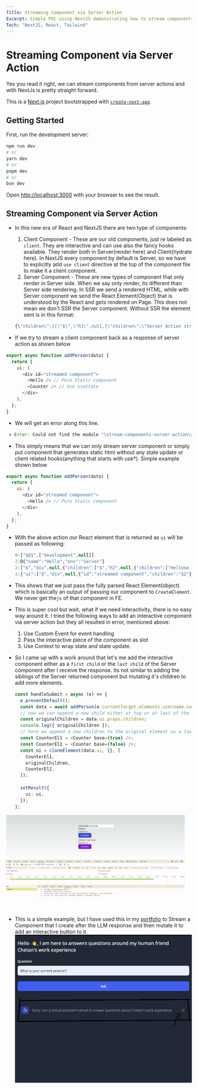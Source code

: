 ```yaml
---
Title: Streaming Component via Server Action
Excerpt: Simple POC using NextJS demonstrating how to stream components with server action.
Tech: "NextJS, React, Tailwind"
---
```


# Streaming Component via Server Action

Yes you read it right, we can stream components from server actions and with NextJs is pretty straight forward.

This is a [Next.js](https://nextjs.org/) project bootstrapped with [`create-next-app`](https://github.com/vercel/next.js/tree/canary/packages/create-next-app).

## Getting Started

First, run the development server:

```bash
npm run dev
# or
yarn dev
# or
pnpm dev
# or
bun dev
```

Open [http://localhost:3000](http://localhost:3000) with your browser to see the result.

## Streaming Component via Server Action

- In this new era of React and NextJS there are two type of components:

  1. Client Component - These are our old components, just re labeled as `client`. They are interactive and can use also the fancy hooks available. They render both in Server(render here) and Client(hydrate here). In NextJS every component by default is Server, so we have to explicitly add `use client` directive at the top of the component file to make it a client component.
  2. Server Component - These are new types of component that only render in Server side. When we say only render, its different than Server side rendering. In SSR we send a rendered HTML, while with Server component we send the React Element(Object) that is understood by the React and gets rendered on Page. This does not mean we don't SSR the Server component. Without SSR the element sent is in this format:

  ```js
  {\"children\":[[\"$\",\"h1\",null,{\"children\":\"Server Action streaming components example\"}]}
  ```

- If we try to stream a client component back as a response of server action as shown below

```js
export async function addPerson(data) {
  return {
    ui: (
      <div id="streamed component">
        <Hello /> // Pure Static component
        <Counter /> // Use useState
      </div>
    ),
  };
}
```

- We will get an error along this line.

```js
 ⨯ Error: Could not find the module "\stream-components-server-action\src\app\_components\counter.jsx#default" in the React Client Manifest. This is probably a bug in the React Server Components bundler.
```

- This simply means that we can only stream server component or simply put component that generates static html without any state update or client related hooks(anything that starts with use\*). Simple example shown below

```js
export async function addPerson(data) {
  return {
    ui: (
      <div id="streamed component">
        <Hello /> // Pure Static component
      </div>
    ),
  };
}
```

- With the above action our React element that is returned as `ui` will be passed as following:

  ```js
  0:["$@1",["development",null]]
  2:D{"name":"Hello","env":"Server"}
  2:["$","div",null,{"children":["$","h2",null,{"children":["Hellooo ","Test"]}]}]
  1:{"ui":["$","div",null,{"id":"streamed component","children":"$2"}]}
  ```

- This shows that we just pass the fully parsed React Element(object) which is basically an output of passing our component to `CreateElement`. We never get the`js` of that component in FE.
- This is super cool but wait, what if we need interactivity, there is no easy way around it. I tried the following ways to add an interactive component via server action but they all resulted in error, mentioned above:

  1. Use Custom Event for event handling
  2. Pass the interactive piece of the component as slot
  3. Use Context to wrap state and state update.

- So I came up with a work around that let's me add the interactive component either as a `first child` or the `last child` of the Server component after I receive the response. Its not similar to adding the siblings of the Server returned component but mutating it's children to add more elements.

  ```js
  const handleSubmit = async (e) => {
    e.preventDefault();
    const data = await addPerson(e.currentTarget.elements.username.value);
    // now we can append a new child either at top or at last of the strmaed response
    const originalChildren = data.ui.props.children;
    console.log({ originalChildren });
    // here we append a new children to the original element as a last child
    const CounterEl1 = <Counter base={true} />;
    const CounterEl2 = <Counter base={false} />;
    const ui = cloneElement(data.ui, {}, [
      CounterEl1,
      originalChildren,
      CounterEl2,
    ]);

    setResult({
      ui: ui,
    });
  };
  ```

![(UI)](./public/stream-comp.png)

- This is a simple example, but I have used this in my [portfolio](https://cdasauni.com) to Stream a Component that I create after the LLM response and then mutate it to add an interactive button to it.
  ![(UI)](./public/portfolio.png)
